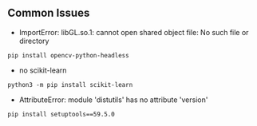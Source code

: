 ## Common Issues
* ImportError: libGL.so.1: cannot open shared object file: No such file or directory
```    
pip install opencv-python-headless
```
* no scikit-learn

```
python3 -m pip install scikit-learn
```
* AttributeError: module 'distutils' has no attribute 'version'
```
pip install setuptools==59.5.0
```

